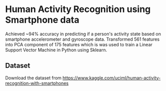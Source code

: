 # Human Activity Recognition using Smartphone data
Achieved ~94% accuracy in predicting if a person's activity state based on smartphone accelerometer and gyroscope data. Transformed 561 features into PCA component of 175 features which is was used to train a Linear Support Vector Machine in Python using Sklearn. 

<h2>Dataset</h2>

Download the dataset from
https://www.kaggle.com/uciml/human-activity-recognition-with-smartphones
